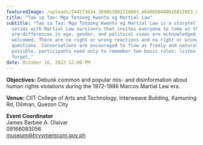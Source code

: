 ```yaml
---
featuredImage: /uploads/344573634_269053062228803_6648688488616815953_n.jpg
title: "Tao sa Tao: Mga Totoong Kwento ng Martial Law"
subtitle: "Tao sa Tao: Mga Totoong Kwento ng Martial Law is a storytelling
  series with Martial Law survivors that invites everyone to come as they
  are—differences in age, gender, and political views are acknowledged and
  welcomed. There are no right or wrong reactions and no right or wrong
  questions. Conversations are encouraged to flow as freely and naturally as
  possible, participants need only to remember two basic rules: listen and never
  forget."
date: October 16, 2023 12:00 PM
---
```

**Objectives:** Debunk common and popular mis- and disinformation about human rights violations during the 1972-1986 Marcos Martial Law era.

**V﻿enue:** CIIT College of Arts and Technology, Interweave Building, Kamuning Rd, Diliman, Quezon City

**E﻿vent Coordinator**\
James Barbee A. Olaivar\
09166083056\
museum@hrvvmemcom.gov.ph